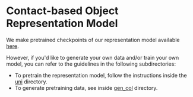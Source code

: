 # Contact-based Object Representation Model

We make pretrained checkpoints of our representation model available [here](https://huggingface.co/imm-unicorn/corn-public/blob/main/512-32-balanced-SAM-wd-5e-05-920).

However, if you'd like to generate your own data and/or train your own model,
you can refer to the guidelines in the following subdirectories:

* To pretrain the representation model, follow the instructions inside the [uni](./uni) directory.
* To generate pretraining data, see inside [gen_col](./gen_col) directory.
